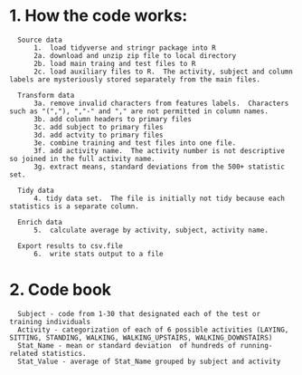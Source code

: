 # 1. How the code works:
      Source data
          1.  load tidyverse and stringr package into R
          2a. download and unzip zip file to local directory
          2b. load main traing and test files to R
          2c. load auxiliary files to R.  The activity, subject and column labels are mysteriously stored separately from the main files.
      
      Transform data
          3a. remove invalid characters from features labels.  Characters such as "(","), ","-" and "," are not permitted in column names.
          3b. add column headers to primary files   
          3c. add subject to primary files
          3d. add actvity to primary files
          3e. combine training and test files into one file.
          3f. add activity name.  The activity number is not descriptive so joined in the full activity name.
          3g. extract means, standard deviations from the 500+ statistic set.
      
      Tidy data
          4. tidy data set.  The file is initially not tidy because each statistics is a separate column.
        
      Enrich data  
          5.  calculate average by activity, subject, activity name.
      
      Export results to csv.file
          6.  write stats output to a file

# 2. Code book
      Subject - code from 1-30 that designated each of the test or training individuals
      Activity - categorization of each of 6 possible activities (LAYING, SITTING, STANDING, WALKING, WALKING_UPSTAIRS, WALKING_DOWNSTAIRS)
      Stat_Name - mean or standard deviation  of hundreds of running-related statistics.  
      Stat_Value - average of Stat_Name grouped by subject and activity
